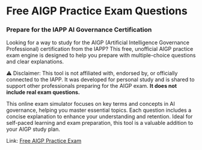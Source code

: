 # Free AIGP Practice Exam Questions 
### Prepare for the IAPP AI Governance Certification

Looking for a way to study for the AIGP (Artificial Intelligence Governance Professional) certification from the IAPP? This free, unofficial AIGP practice exam engine is designed to help you prepare with multiple-choice questions and clear explanations.

⚠️ Disclaimer: This tool is not affiliated with, endorsed by, or officially connected to the IAPP. It was developed for personal study and is shared to support other professionals preparing for the AIGP exam. **It does not include real exam questions.**

This online exam simulator focuses on key terms and concepts in AI governance, helping you master essential topics. Each question includes a concise explanation to enhance your understanding and retention. Ideal for self-paced learning and exam preparation, this tool is a valuable addition to your AIGP study plan.

Link: [ Free AIGP Practice Exam]([https://citizendb.github.io/AIGP/index.html](https://www.aigovernance.expert/aigp-certification-practice-test-free-exam-1/))
